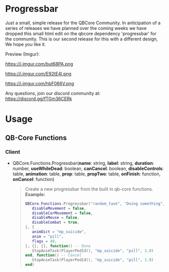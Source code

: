 # Progressbar

Just a small, simple release for the QBCore Community. In anticipation of a series of releases we have planned over the coming weeks we have dropped this small html edit on the qbcore dependency 'progressbar' for the community. This is our second release for this with a different design, We hope you like it.  

Preview (Imgur): 

https://i.imgur.com/but68PA.png

https://i.imgur.com/E92tE4l.png

https://i.imgur.com/hbF066V.png

Any questions, join our discord community at: https://discord.gg/fTGm36CERk


# Usage

## QB-Core Functions

### Client

- QBCore.Functions.Progressbar(**name**: string, **label**: string, **duration**: number, **useWhileDead**: boolean, **canCancel**: boolean, **disableControls**: table, **animation**: table, **prop**: table, **propTwo**: table, **onFinish**: function, **onCancel**: function)
  > Create a new progressbar from the built in qb-core functions.<br>
  > **Example:**
  > ```lua
  >QBCore.Functions.Progressbar("random_task", "Doing something", 5000, false, true, {
  >    disableMovement = false,
  >    disableCarMovement = false,
  >    disableMouse = false,
  >    disableCombat = true,
  >}, {
  >    animDict = "mp_suicide",
  >    anim = "pill",
  >    flags = 49,
  >}, {}, {}, function() -- Done
  >    StopAnimTask(PlayerPedId(), "mp_suicide", "pill", 1.0)
  >end, function() -- Cancel
  >    StopAnimTask(PlayerPedId(), "mp_suicide", "pill", 1.0)
  >end)
  > ```

